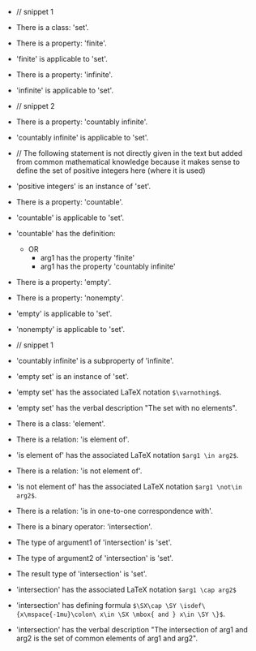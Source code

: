 - // snippet 1
- There is a class: 'set'.

- There is a property: 'finite'.
- 'finite' is applicable to 'set'.
- There is a property: 'infinite'.
- 'infinite' is applicable to 'set'.


- // snippet 2
- There is a property: 'countably infinite'.
- 'countably infinite' is applicable to 'set'.
- // The following statement is not directly given in the text but added from common mathematical knowledge because it makes sense  to define the set of positive integers here (where it is used)
- 'positive integers' is an instance of 'set'.
- There is a property: 'countable'.
- 'countable' is applicable to 'set'.
- 'countable' has the definition:
    - OR
        - arg1 has the property 'finite'
        - arg1 has the property 'countably infinite'



- There is a property: 'empty'.
- There is a property: 'nonempty'.

- 'empty' is applicable to 'set'.
- 'nonempty' is applicable to 'set'.

- // snippet 1
- 'countably infinite' is a subproperty of 'infinite'.
- 'empty set' is an instance of 'set'.
- 'empty set' has the associated LaTeX notation `$\varnothing$`.
- 'empty set' has the verbal description "The set with no elements".

- There is a class: 'element'.
- There is a relation: 'is element of'.
- 'is element of' has the associated LaTeX notation `$arg1 \in arg2$`.
- There is a relation: 'is not element of'.
- 'is not element of' has the associated LaTeX notation `$arg1 \not\in arg2$`.
- There is a relation: 'is in one-to-one correspondence with'.

- There is a binary operator: 'intersection'.
- The type of argument1 of 'intersection' is 'set'.
- The type of argument2 of 'intersection' is 'set'.
- The result type of 'intersection' is 'set'.
- 'intersection' has the associated LaTeX notation `$arg1 \cap arg2$`
- 'intersection' has defining formula `$\SX\cap \SY \isdef\{x\mspace{-1mu}\colon\ x\in \SX \mbox{ and } x\in \SY \}$`.
- 'intersection' has the verbal description "The intersection of arg1 and arg2 is the set of common elements of arg1 and arg2".
